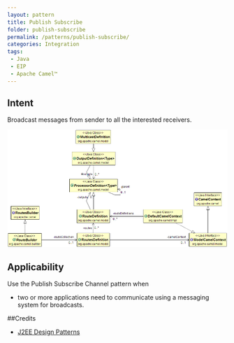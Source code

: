 ```yaml
---
layout: pattern
title: Publish Subscribe
folder: publish-subscribe
permalink: /patterns/publish-subscribe/
categories: Integration
tags: 
 - Java
 - EIP
 - Apache Camel™
---
```


## Intent
Broadcast messages from sender to all the interested receivers.

![alt text](./etc/publish-subscribe.png "Publish Subscribe Channel")

## Applicability
Use the Publish Subscribe Channel pattern when

* two or more applications need to communicate using a messaging system for broadcasts.

##Credits

* [J2EE Design Patterns](http://www.amazon.com/J2EE-Design-Patterns-William-Crawford/dp/0596004273/ref=sr_1_2)
